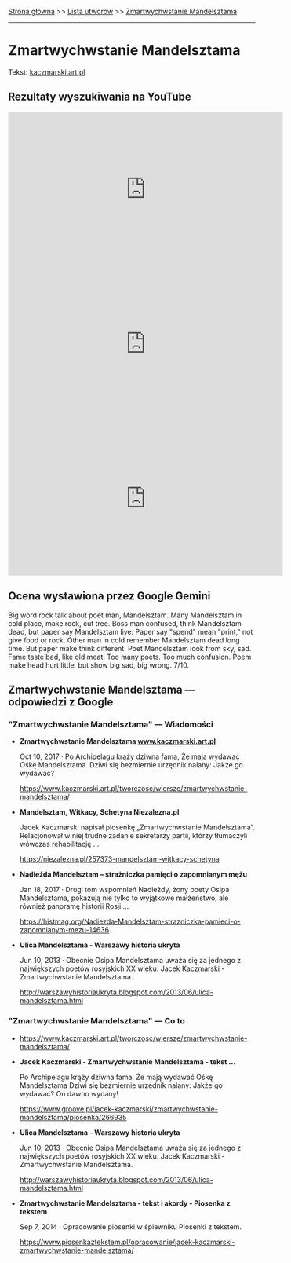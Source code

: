 [Strona główna](../index.md) >> [Lista utworów](../list.md) >> [Zmartwychwstanie Mandelsztama](689.md)

---

# Zmartwychwstanie Mandelsztama

Tekst: [kaczmarski.art.pl](https://www.kaczmarski.art.pl/tworczosc/wiersze/zmartwychwstanie-mandelsztama/)

## Rezultaty wyszukiwania na YouTube

<iframe width="560" height="315" src="https://www.youtube.com/embed/_bWlvW4gSNk?si=IdontcarewhotheIRSsendsImnotpayingtaxes" title="YouTube video player" frameborder="0" allow="accelerometer; autoplay; clipboard-write; encrypted-media; gyroscope; picture-in-picture; web-share" referrerpolicy="strict-origin-when-cross-origin" allowfullscreen></iframe>

<iframe width="560" height="315" src="https://www.youtube.com/embed/S_qaFyYaXxE?si=IdontcarewhotheIRSsendsImnotpayingtaxes" title="YouTube video player" frameborder="0" allow="accelerometer; autoplay; clipboard-write; encrypted-media; gyroscope; picture-in-picture; web-share" referrerpolicy="strict-origin-when-cross-origin" allowfullscreen></iframe>

<iframe width="560" height="315" src="https://www.youtube.com/embed/i7yIpsDgZsg?si=IdontcarewhotheIRSsendsImnotpayingtaxes" title="YouTube video player" frameborder="0" allow="accelerometer; autoplay; clipboard-write; encrypted-media; gyroscope; picture-in-picture; web-share" referrerpolicy="strict-origin-when-cross-origin" allowfullscreen></iframe>

## Ocena wystawiona przez Google Gemini

Big word rock talk about poet man, Mandelsztam. Many Mandelsztam in cold place, make rock, cut tree. Boss man confused, think Mandelsztam dead, but paper say Mandelsztam live. Paper say "spend" mean "print," not give food or rock. Other man in cold remember Mandelsztam dead long time. But paper make think different. Poet Mandelsztam look from sky, sad. Fame taste bad, like old meat. Too many poets. Too much confusion. Poem make head hurt little, but show big sad, big wrong. 7/10.


## Zmartwychwstanie Mandelsztama — odpowiedzi z Google

### "Zmartwychwstanie Mandelsztama" — Wiadomości

- **Zmartwychwstanie Mandelsztama www.kaczmarski.art.pl**

    Oct 10, 2017  ·  Po Archipelagu krąży dziwna fama, Że mają wydawać Ośkę Mandelsztama. Dziwi się bezmiernie urzędnik nalany: Jakże go wydawać? 

   <https://www.kaczmarski.art.pl/tworczosc/wiersze/zmartwychwstanie-mandelsztama/>
- **Mandelsztam, Witkacy, Schetyna  Niezalezna.pl**

    Jacek Kaczmarski napisał piosenkę „Zmartwychwstanie Mandelsztama”. Relacjonował w niej trudne zadanie sekretarzy partii, którzy tłumaczyli wówczas rehabilitację ... 

   <https://niezalezna.pl/257373-mandelsztam-witkacy-schetyna>
- **Nadieżda Mandelsztam – strażniczka pamięci o zapomnianym mężu**

    Jan 18, 2017  ·  Drugi tom wspomnień Nadieżdy, żony poety Osipa Mandelsztama, pokazują nie tylko to wyjątkowe małżeństwo, ale również panoramę historii Rosji ... 

   <https://histmag.org/Nadiezda-Mandelsztam-strazniczka-pamieci-o-zapomnianym-mezu-14636>
- **Ulica Mandelsztama - Warszawy historia ukryta**

    Jun 10, 2013  ·  Obecnie Osipa Mandelsztama uważa się za jednego z największych poetów rosyjskich XX wieku. Jacek Kaczmarski - Zmartwychwstanie Mandelsztama. 

   <http://warszawyhistoriaukryta.blogspot.com/2013/06/ulica-mandelsztama.html>

### "Zmartwychwstanie Mandelsztama" — Co to

- <https://www.kaczmarski.art.pl/tworczosc/wiersze/zmartwychwstanie-mandelsztama/>
- **Jacek Kaczmarski - Zmartwychwstanie Mandelsztama - tekst ...**

    Po Archipelagu krąży dziwna fama. Że mają wydawać Ośkę Mandelsztama Dziwi się bezmiernie urzędnik nalany: Jakże go wydawać? On dawno wydany! 

   <https://www.groove.pl/jacek-kaczmarski/zmartwychwstanie-mandelsztama/piosenka/266935>
- **Ulica Mandelsztama - Warszawy historia ukryta**

    Jun 10, 2013  ·  Obecnie Osipa Mandelsztama uważa się za jednego z największych poetów rosyjskich XX wieku. Jacek Kaczmarski - Zmartwychwstanie Mandelsztama. 

   <http://warszawyhistoriaukryta.blogspot.com/2013/06/ulica-mandelsztama.html>
- **Zmartwychwstanie Mandelsztama - tekst i akordy - Piosenka z tekstem**

    Sep 7, 2014  ·  Opracowanie piosenki w śpiewniku Piosenki z tekstem. 

   <https://www.piosenkaztekstem.pl/opracowanie/jacek-kaczmarski-zmartwychwstanie-mandelsztama/>

